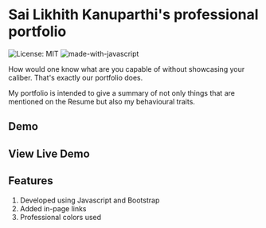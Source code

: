 # Sai Likhith Kanuparthi's professional portfolio

![License: MIT](https://img.shields.io/badge/License-MIT-Green.svg)
![made-with-javascript](https://img.shields.io/badge/Made%20with-Javascript-blue.svg)

How would one know what are you capable of without showcasing your caliber. That's exactly our portfolio does. 

My portfolio is intended to give a summary of not only things that are mentioned on the Resume but also my behavioural traits. 
 

## Demo

## View Live Demo

## Features

1) Developed using Javascript and Bootstrap
2) Added in-page links
3) Professional colors used
